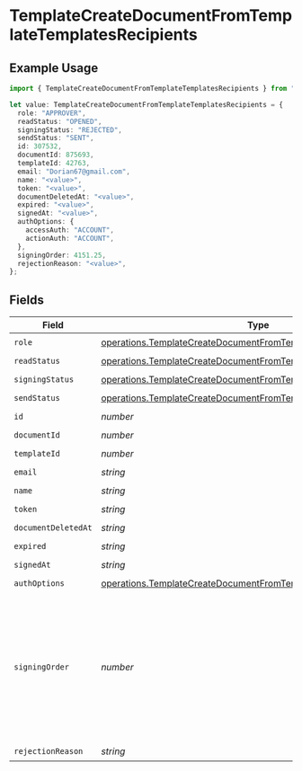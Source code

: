 # TemplateCreateDocumentFromTemplateTemplatesRecipients

## Example Usage

```typescript
import { TemplateCreateDocumentFromTemplateTemplatesRecipients } from "@documenso/sdk-typescript/models/operations";

let value: TemplateCreateDocumentFromTemplateTemplatesRecipients = {
  role: "APPROVER",
  readStatus: "OPENED",
  signingStatus: "REJECTED",
  sendStatus: "SENT",
  id: 307532,
  documentId: 875693,
  templateId: 42763,
  email: "Dorian67@gmail.com",
  name: "<value>",
  token: "<value>",
  documentDeletedAt: "<value>",
  expired: "<value>",
  signedAt: "<value>",
  authOptions: {
    accessAuth: "ACCOUNT",
    actionAuth: "ACCOUNT",
  },
  signingOrder: 4151.25,
  rejectionReason: "<value>",
};
```

## Fields

| Field                                                                                                                                                  | Type                                                                                                                                                   | Required                                                                                                                                               | Description                                                                                                                                            |
| ------------------------------------------------------------------------------------------------------------------------------------------------------ | ------------------------------------------------------------------------------------------------------------------------------------------------------ | ------------------------------------------------------------------------------------------------------------------------------------------------------ | ------------------------------------------------------------------------------------------------------------------------------------------------------ |
| `role`                                                                                                                                                 | [operations.TemplateCreateDocumentFromTemplateRole](../../models/operations/templatecreatedocumentfromtemplaterole.md)                                 | :heavy_check_mark:                                                                                                                                     | N/A                                                                                                                                                    |
| `readStatus`                                                                                                                                           | [operations.TemplateCreateDocumentFromTemplateReadStatus](../../models/operations/templatecreatedocumentfromtemplatereadstatus.md)                     | :heavy_check_mark:                                                                                                                                     | N/A                                                                                                                                                    |
| `signingStatus`                                                                                                                                        | [operations.TemplateCreateDocumentFromTemplateSigningStatus](../../models/operations/templatecreatedocumentfromtemplatesigningstatus.md)               | :heavy_check_mark:                                                                                                                                     | N/A                                                                                                                                                    |
| `sendStatus`                                                                                                                                           | [operations.TemplateCreateDocumentFromTemplateSendStatus](../../models/operations/templatecreatedocumentfromtemplatesendstatus.md)                     | :heavy_check_mark:                                                                                                                                     | N/A                                                                                                                                                    |
| `id`                                                                                                                                                   | *number*                                                                                                                                               | :heavy_check_mark:                                                                                                                                     | N/A                                                                                                                                                    |
| `documentId`                                                                                                                                           | *number*                                                                                                                                               | :heavy_check_mark:                                                                                                                                     | N/A                                                                                                                                                    |
| `templateId`                                                                                                                                           | *number*                                                                                                                                               | :heavy_check_mark:                                                                                                                                     | N/A                                                                                                                                                    |
| `email`                                                                                                                                                | *string*                                                                                                                                               | :heavy_check_mark:                                                                                                                                     | N/A                                                                                                                                                    |
| `name`                                                                                                                                                 | *string*                                                                                                                                               | :heavy_check_mark:                                                                                                                                     | N/A                                                                                                                                                    |
| `token`                                                                                                                                                | *string*                                                                                                                                               | :heavy_check_mark:                                                                                                                                     | N/A                                                                                                                                                    |
| `documentDeletedAt`                                                                                                                                    | *string*                                                                                                                                               | :heavy_check_mark:                                                                                                                                     | N/A                                                                                                                                                    |
| `expired`                                                                                                                                              | *string*                                                                                                                                               | :heavy_check_mark:                                                                                                                                     | N/A                                                                                                                                                    |
| `signedAt`                                                                                                                                             | *string*                                                                                                                                               | :heavy_check_mark:                                                                                                                                     | N/A                                                                                                                                                    |
| `authOptions`                                                                                                                                          | [operations.TemplateCreateDocumentFromTemplateTemplatesAuthOptions](../../models/operations/templatecreatedocumentfromtemplatetemplatesauthoptions.md) | :heavy_check_mark:                                                                                                                                     | N/A                                                                                                                                                    |
| `signingOrder`                                                                                                                                         | *number*                                                                                                                                               | :heavy_check_mark:                                                                                                                                     | The order in which the recipient should sign the document. Only works if the document is set to sequential signing.                                    |
| `rejectionReason`                                                                                                                                      | *string*                                                                                                                                               | :heavy_check_mark:                                                                                                                                     | N/A                                                                                                                                                    |